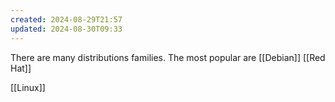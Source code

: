 ```yaml
---
created: 2024-08-29T21:57
updated: 2024-08-30T09:33
---
```

There are many distributions families. The most popular are [[Debian]] [[Red Hat]] 

[[Linux]]